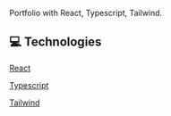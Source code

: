 Portfolio with React, Typescript, Tailwind.

## 💻 Technologies

[React](https://reactjs.org/docs/getting-started.html)

[Typescript](https://www.typescriptlang.org/docs/)

[Tailwind](https://tailwindcss.com/docs/installation)
